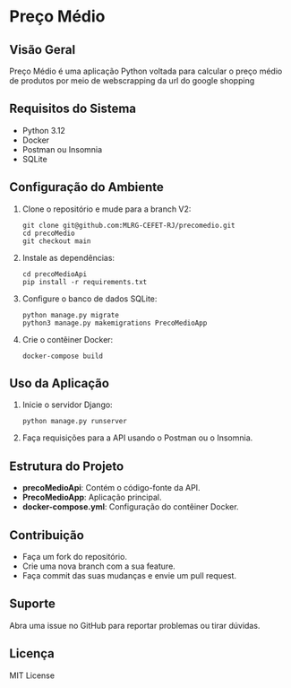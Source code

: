 # Preço Médio

## Visão Geral

Preço Médio é uma aplicação Python voltada para calcular o preço médio de produtos por meio de webscrapping da url do google shopping 

## Requisitos do Sistema

- Python 3.12
- Docker
- Postman ou Insomnia
- SQLite

## Configuração do Ambiente

1. Clone o repositório e mude para a branch V2:

   ```
   git clone git@github.com:MLRG-CEFET-RJ/precomedio.git
   cd precoMedio
   git checkout main
   ```

2. Instale as dependências:

   ```
   cd precoMedioApi
   pip install -r requirements.txt
   ```

3. Configure o banco de dados SQLite:

   ```
   python manage.py migrate
   python3 manage.py makemigrations PrecoMedioApp
   ```

4. Crie o contêiner Docker:

   ```
   docker-compose build
   ```

## Uso da Aplicação

1. Inicie o servidor Django:

   ```
   python manage.py runserver
   ```

2. Faça requisições para a API usando o Postman ou o Insomnia.

## Estrutura do Projeto

- **precoMedioApi**: Contém o código-fonte da API.
- **PrecoMedioApp**: Aplicação principal.
- **docker-compose.yml**: Configuração do contêiner Docker.

## Contribuição

- Faça um fork do repositório.
- Crie uma nova branch com a sua feature.
- Faça commit das suas mudanças e envie um pull request.

## Suporte

Abra uma issue no GitHub para reportar problemas ou tirar dúvidas.

## Licença

MIT License
